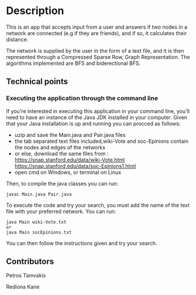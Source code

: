 # Description
This is an app that accepts input from a user and answers if two nodes in a network  are connected (e.g if they are friends), and if so, it calculates their distance.

The network is supplied by the user in the form of a text file, and it is then represented through a Compressed Sparse Row, Graph Representation. The algorithms implemented are BFS and biderectional BFS.
## Technical points

### Executing the application through the command line

If you're interested in executing this application in your command line, you'll need to have an instance of the Java JDK installed in your computer. Given that your Java installation is up and running you can procced as follows:

* uzip and save the Main.java and Pair.java files
* the tab separated text files included,wiki-Vote and soc-Epinions contain the
nodes and edges of the networks
* or else, download the same files from :
https://snap.stanford.edu/data/wiki-Vote.html
https://snap.stanford.edu/data/soc-Epinions1.html
* open cmd on Windows, or terminal on Linux

Then, to compile the java classes you can run:

```
javac Main.java Pair.java
```

To execute the code and try your search, you must add the name of the text file with your preferred network. You can run:

```
java Main wiki-Vote.txt  
or
java Main socEpinions.txt 
```
You can then follow the instructions given and try your search.

## Contributors
Petros Tamvakis

Rediona Kane
